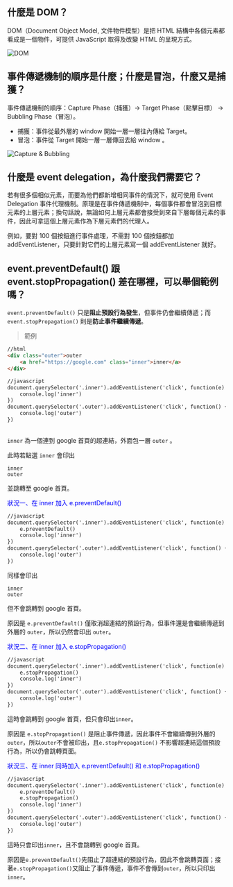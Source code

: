 ## 什麼是 DOM？
DOM（Document Object Model, 文件物件模型）是把 HTML 結構中各個元素都看成是一個物件，可提供 JavaScript 取得及改變 HTML 的呈現方式。

![DOM](https://upload.wikimedia.org/wikipedia/commons/thumb/5/5a/DOM-model.svg/220px-DOM-model.svg.png)

## 事件傳遞機制的順序是什麼；什麼是冒泡，什麼又是捕獲？
事件傳遞機制的順序：Capture Phase（捕獲）&rarr; Target Phase（點擊目標） &rarr; Bubbling Phase（冒泡）。  

- 捕獲：事件從最外層的 window 開始一層一層往內傳給 Target。  
- 冒泡：事件從 Target 開始一層一層傳回去給 window 。

![Capture & Bubbling](https://static.coderbridge.com/img/techbridge/images/huli/event/eventflow.png)

## 什麼是 event delegation，為什麼我們需要它？
若有很多個相似元素，而要為他們都新增相同事件的情況下，就可使用 Event Delegation 事件代理機制。原理是在事件傳遞機制中，每個事件都會冒泡到目標元素的上層元素；換句話說，無論如何上層元素都會接受到來自下層每個元素的事件，因此可拿這個上層元素作為下層元素們的代理人。

例如，要對 100 個按鈕進行事件處理，不需對 100 個按鈕都加 addEventListener，只要針對它們的上層元素寫一個 addEventListener 就好。

## event.preventDefault() 跟 event.stopPropagation() 差在哪裡，可以舉個範例嗎？
`event.preventDefault()` 只是**阻止預設行為發生**，但事件仍會繼續傳遞；而 `event.stopPropagation()` 則是**防止事件繼續傳遞**。

>範例

```html
//html
<div class="outer">outer
	<a href="https://google.com" class="inner">inner</a>
</div>

//javascript
document.querySelector('.inner').addEventListener('click', function(e) {
	console.log('inner')
})
document.querySelector('.outer').addEventListener('click', function() {
	console.log('outer')
})
 
```

`inner` 為一個連到 google 首頁的超連結，外面包一層 `outer` 。

此時若點選 `inner` 會印出  

```
inner
outer
```

並跳轉至 google 首頁。

<font color = blue>狀況一、在 inner 加入 e.preventDefault() </font>

``` html
//javascript
document.querySelector('.inner').addEventListener('click', function(e) {
	e.preventDefault()
	console.log('inner')
})
document.querySelector('.outer').addEventListener('click', function() {
	console.log('outer')
})

```
同樣會印出

```
inner
outer
```
但不會跳轉到 google 首頁。

原因是 `e.preventDefault()` 僅取消超連結的預設行為，但事件還是會繼續傳遞到外層的 `outer`，所以仍然會印出 `outer`。

<font color = blue>狀況二、在 inner 加入 e.stopPropagation() </font>

``` html
//javascript
document.querySelector('.inner').addEventListener('click', function(e) {
	e.stopPropagation()
	console.log('inner')
})
document.querySelector('.outer').addEventListener('click', function() {
	console.log('outer')
})

```
這時會跳轉到 google 首頁，但只會印出```inner```。   

原因是 `e.stopPropagation()` 是阻止事件傳遞，因此事件不會繼續傳到外層的 `outer`，所以`outer`不會被印出，且`e.stopPropagation()` 不影響超連結這個預設行為，所以仍會跳轉頁面。

<font color = blue>狀況三、在 inner 同時加入 e.preventDefault() 和 e.stopPropagation() </font>

``` html
//javascript
document.querySelector('.inner').addEventListener('click', function(e) {
	e.preventDefault()
	e.stopPropagation()
	console.log('inner')
})
document.querySelector('.outer').addEventListener('click', function() {
	console.log('outer')
})

```
這時只會印出```inner```，且不會跳轉到 google 首頁。

原因是`e.preventDefault()`先阻止了超連結的預設行為，因此不會跳轉頁面；接著`e.stopPropagation()`又阻止了事件傳遞，事件不會傳到`outer`，所以只印出 `inner`。

